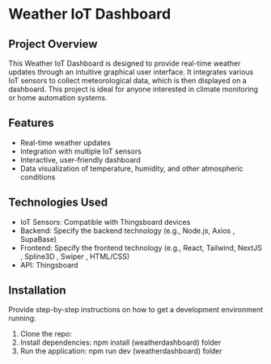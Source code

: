 # Weather IoT Dashboard

## Project Overview
This Weather IoT Dashboard is designed to provide real-time weather updates through an intuitive graphical user interface. It integrates various IoT sensors to collect meteorological data, which is then displayed on a dashboard. This project is ideal for anyone interested in climate monitoring or home automation systems.

## Features
- Real-time weather updates
- Integration with multiple IoT sensors
- Interactive, user-friendly dashboard
- Data visualization of temperature, humidity, and other atmospheric conditions

## Technologies Used
- IoT Sensors: Compatible with Thingsboard devices
- Backend: Specify the backend technology (e.g., Node.js, Axios , SupaBase)
- Frontend: Specify the frontend technology (e.g., React, Tailwind, NextJS , Spline3D , Swiper , HTML/CSS)
- API: Thingsboard

## Installation
Provide step-by-step instructions on how to get a development environment running:
1. Clone the repo:
2. Install dependencies: npm install (weatherdashboard) folder
3. Run the application: npm run dev (weatherdashboard) folder

